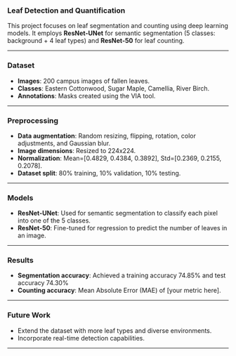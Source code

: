 ### Leaf Detection and Quantification

This project focuses on leaf segmentation and counting using deep learning models. It employs **ResNet-UNet** for semantic segmentation (5 classes: background + 4 leaf types) and **ResNet-50** for leaf counting.

---

### Dataset

- **Images**: 200 campus images of fallen leaves.
- **Classes**: Eastern Cottonwood, Sugar Maple, Camellia, River Birch.
- **Annotations**: Masks created using the VIA tool.

---

### Preprocessing

- **Data augmentation**: Random resizing, flipping, rotation, color adjustments, and Gaussian blur.
- **Image dimensions**: Resized to 224x224.
- **Normalization**: Mean=[0.4829, 0.4384, 0.3892], Std=[0.2369, 0.2155, 0.2078].
- **Dataset split**: 80% training, 10% validation, 10% testing.

---

### Models

- **ResNet-UNet**: Used for semantic segmentation to classify each pixel into one of the 5 classes.
- **ResNet-50**: Fine-tuned for regression to predict the number of leaves in an image.

---

### Results

- **Segmentation accuracy**: Achieved a training accuracy 74.85% and test accuracy 74.30%
- **Counting accuracy**: Mean Absolute Error (MAE) of [your metric here].

---

### Future Work

- Extend the dataset with more leaf types and diverse environments.
- Incorporate real-time detection capabilities.

---
